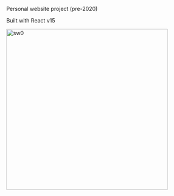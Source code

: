 Personal website project (pre-2020)

Built with React v15

<img width="424" alt="sw0" src="https://user-images.githubusercontent.com/4654628/71684754-2e408980-2d4b-11ea-92b7-0721efac2953.png">
